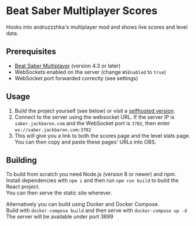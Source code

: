 # Beat Saber Multiplayer Scores
Hooks into andruzzzhka's multiplayer mod and shows live scores and level data.

## Prerequisites
* [Beat Saber Multiplayer](https://github.com/andruzzzhka/BeatSaberMultiplayer/) (version 4.3 or later)
* WebSockets enabled on the server (change `WSEnabled` to `true`)
* WebSocket port forwarded correctly (see settings)

## Usage
1. Build the project yourself (see below) or visit a [selfhosted version](http://bsaber.jackbaron.com).
2. Connect to the server using the websocket URL. If the server IP is `saber.jackbaron.com` and the WebSocket port is `3702`, then enter `ws://saber.jackbaron.com:3702`
3. This will give you a link to both the scores page and the level stats page. You can then copy and paste these pages' URLs into OBS.

## Building
To build from scratch you need Node.js (version 8 or newer) and npm.  
Install dependencies with `npm i` and then run `npm run build` to build the React project.  
You can then serve the static site wherever.

Alternatively you can build using Docker and Docker Compose.  
Build with `docker-compose build` and then serve with `docker-compose up -d`  
The server will be available under port 3699
